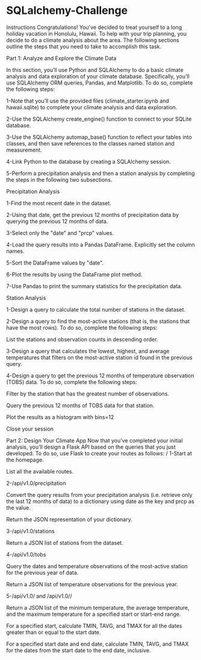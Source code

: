 # SQLalchemy-Challenge

Instructions
Congratulations! You've decided to treat yourself to a long holiday vacation in Honolulu, Hawaii. To help with your trip planning, you decide to do a climate analysis about the area. The following sections outline the steps that you need to take to accomplish this task.

Part 1: Analyze and Explore the Climate Data

In this section, you’ll use Python and SQLAlchemy to do a basic climate analysis and data exploration of your climate database. Specifically, you’ll use SQLAlchemy ORM queries, Pandas, and Matplotlib. To do so, complete the following steps:

1-Note that you’ll use the provided files (climate_starter.ipynb and hawaii.sqlite) to complete your climate analysis and data exploration.

2-Use the SQLAlchemy create_engine() function to connect to your SQLite database.

3-Use the SQLAlchemy automap_base() function to reflect your tables into classes, and then save references to the classes named station and measurement.

4-Link Python to the database by creating a SQLAlchemy session.

5-Perform a precipitation analysis and then a station analysis by completing the steps in the following two subsections.


Precipitation Analysis

1-Find the most recent date in the dataset.

2-Using that date, get the previous 12 months of precipitation data by querying the previous 12 months of data.

3-Select only the "date" and "prcp" values.

4-Load the query results into a Pandas DataFrame. Explicitly set the column names.

5-Sort the DataFrame values by "date".

6-Plot the results by using the DataFrame plot method.

7-Use Pandas to print the summary statistics for the precipitation data.


Station Analysis

1-Design a query to calculate the total number of stations in the dataset.

2-Design a query to find the most-active stations (that is, the stations that have the most rows). To do so, complete the following steps:

  List the stations and observation counts in descending order.

3-Design a query that calculates the lowest, highest, and average temperatures that filters on the most-active station id found in the previous query.

4-Design a query to get the previous 12 months of temperature observation (TOBS) data. To do so, complete the following steps:

  Filter by the station that has the greatest number of observations.

  Query the previous 12 months of TOBS data for that station.

  Plot the results as a histogram with bins=12

  Close your session


Part 2: Design Your Climate App
Now that you’ve completed your initial analysis, you’ll design a Flask API based on the queries that you just developed. To do so, use Flask to create your routes as follows:
/
1-Start at the homepage.

List all the available routes.

2-/api/v1.0/precipitation

Convert the query results from your precipitation analysis (i.e. retrieve only the last 12 months of data) to a dictionary using date as the key and prcp as the value.

Return the JSON representation of your dictionary.

3-/api/v1.0/stations

Return a JSON list of stations from the dataset.

4-/api/v1.0/tobs

Query the dates and temperature observations of the most-active station for the previous year of data.

Return a JSON list of temperature observations for the previous year.

5-/api/v1.0/<start> and /api/v1.0/<start>/<end>

Return a JSON list of the minimum temperature, the average temperature, and the maximum temperature for a specified start or start-end range.

For a specified start, calculate TMIN, TAVG, and TMAX for all the dates greater than or equal to the start date.

For a specified start date and end date, calculate TMIN, TAVG, and TMAX for the dates from the start date to the end date, inclusive.
  
